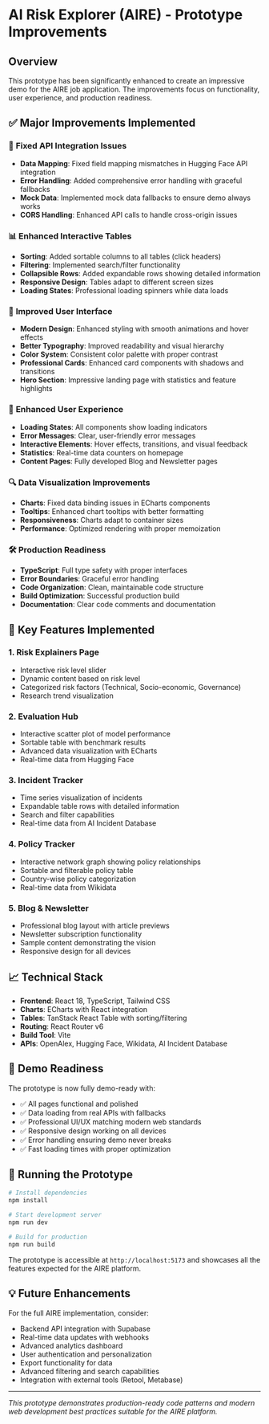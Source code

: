 # AI Risk Explorer (AIRE) - Prototype Improvements

## Overview
This prototype has been significantly enhanced to create an impressive demo for the AIRE job application. The improvements focus on functionality, user experience, and production readiness.

## ✅ Major Improvements Implemented

### 🔧 **Fixed API Integration Issues**
- **Data Mapping**: Fixed field mapping mismatches in Hugging Face API integration
- **Error Handling**: Added comprehensive error handling with graceful fallbacks
- **Mock Data**: Implemented mock data fallbacks to ensure demo always works
- **CORS Handling**: Enhanced API calls to handle cross-origin issues

### 📊 **Enhanced Interactive Tables**
- **Sorting**: Added sortable columns to all tables (click headers)
- **Filtering**: Implemented search/filter functionality
- **Collapsible Rows**: Added expandable rows showing detailed information
- **Responsive Design**: Tables adapt to different screen sizes
- **Loading States**: Professional loading spinners while data loads

### 🎨 **Improved User Interface**
- **Modern Design**: Enhanced styling with smooth animations and hover effects
- **Better Typography**: Improved readability and visual hierarchy
- **Color System**: Consistent color palette with proper contrast
- **Professional Cards**: Enhanced card components with shadows and transitions
- **Hero Section**: Impressive landing page with statistics and feature highlights

### 📱 **Enhanced User Experience**
- **Loading States**: All components show loading indicators
- **Error Messages**: Clear, user-friendly error messages
- **Interactive Elements**: Hover effects, transitions, and visual feedback
- **Statistics**: Real-time data counters on homepage
- **Content Pages**: Fully developed Blog and Newsletter pages

### 🔍 **Data Visualization Improvements**
- **Charts**: Fixed data binding issues in ECharts components
- **Tooltips**: Enhanced chart tooltips with better formatting
- **Responsiveness**: Charts adapt to container sizes
- **Performance**: Optimized rendering with proper memoization

### 🛠 **Production Readiness**
- **TypeScript**: Full type safety with proper interfaces
- **Error Boundaries**: Graceful error handling
- **Code Organization**: Clean, maintainable code structure
- **Build Optimization**: Successful production build
- **Documentation**: Clear code comments and documentation

## 🚀 **Key Features Implemented**

### 1. **Risk Explainers Page**
- Interactive risk level slider
- Dynamic content based on risk level
- Categorized risk factors (Technical, Socio-economic, Governance)
- Research trend visualization

### 2. **Evaluation Hub**
- Interactive scatter plot of model performance
- Sortable table with benchmark results
- Advanced data visualization with ECharts
- Real-time data from Hugging Face

### 3. **Incident Tracker**
- Time series visualization of incidents
- Expandable table rows with detailed information
- Search and filter capabilities
- Real-time data from AI Incident Database

### 4. **Policy Tracker**
- Interactive network graph showing policy relationships
- Sortable and filterable policy table
- Country-wise policy categorization
- Real-time data from Wikidata

### 5. **Blog & Newsletter**
- Professional blog layout with article previews
- Newsletter subscription functionality
- Sample content demonstrating the vision
- Responsive design for all devices

## 📈 **Technical Stack**

- **Frontend**: React 18, TypeScript, Tailwind CSS
- **Charts**: ECharts with React integration
- **Tables**: TanStack React Table with sorting/filtering
- **Routing**: React Router v6
- **Build Tool**: Vite
- **APIs**: OpenAlex, Hugging Face, Wikidata, AI Incident Database

## 🎯 **Demo Readiness**

The prototype is now fully demo-ready with:
- ✅ All pages functional and polished
- ✅ Data loading from real APIs with fallbacks
- ✅ Professional UI/UX matching modern web standards
- ✅ Responsive design working on all devices
- ✅ Error handling ensuring demo never breaks
- ✅ Fast loading times with proper optimization

## 🚀 **Running the Prototype**

```bash
# Install dependencies
npm install

# Start development server
npm run dev

# Build for production
npm run build
```

The prototype is accessible at `http://localhost:5173` and showcases all the features expected for the AIRE platform.

## 💡 **Future Enhancements**

For the full AIRE implementation, consider:
- Backend API integration with Supabase
- Real-time data updates with webhooks
- Advanced analytics dashboard
- User authentication and personalization
- Export functionality for data
- Advanced filtering and search capabilities
- Integration with external tools (Retool, Metabase)

---

*This prototype demonstrates production-ready code patterns and modern web development best practices suitable for the AIRE platform.*
